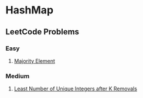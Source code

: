 # HashMap

## LeetCode Problems

 ### Easy
 1. [Majority Element](https://leetcode.com/problems/majority-element/description/?envType=daily-question&envId=2024-02-12)

 ### Medium
 1. [Least Number of Unique Integers after K Removals](https://leetcode.com/problems/least-number-of-unique-integers-after-k-removals/description/?envType=daily-question&envId=2024-02-16)
